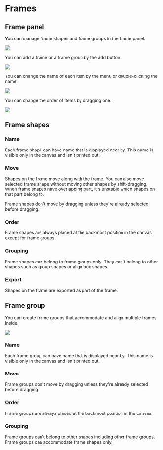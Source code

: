 # Frames

## Frame panel
You can manage frame shapes and frame groups in the frame panel.

![](/assets/frame.png)

You can add a frame or a frame group by the add button.

![](/assets/frame-add.png)

You can change the name of each item by the menu or double-clicking the name.

![](/assets/frame-menu.png)

You can change the order of items by dragging one.

![](/assets/frame-sort.png)

## Frame shapes

### Name
Each frame shape can have name that is displayed near by. This name is visible only in the canvas and isn't printed out.

### Move
Shapes on the frame move along with the frame. You can also move selected frame shape without moving other shapes by shift-dragging.  
When frame shapes have overlapping part, it's unstable which shapes on that part belong to.

Frame shapes don't move by dragging unless they're already selected before dragging.

### Order
Frame shapes are always placed at the backmost position in the canvas except for frame groups.

### Grouping
Frame shapes can belong to frame groups only. They can't belong to other shapes such as group shapes or align box shapes.

### Export
Shapes on the frame are exported as part of the frame.

## Frame group
You can create frame groups that accommodate and align multiple frames inside.

![](/assets/frame-align.png)

### Name
Each frame group can have name that is displayed near by. This name is visible only in the canvas and isn't printed out.

### Move
Frame groups don't move by dragging unless they're already selected before dragging.

### Order
Frame groups are always placed at the backmost position in the canvas.

### Grouping
Frame groups can't belong to other shapes including other frame groups.  
Frame groups can accommodate frame shapes only.
